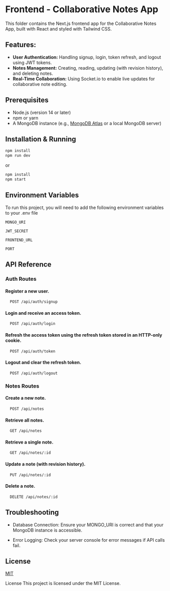 # Frontend - Collaborative Notes App

This folder contains the Next.js frontend app for the Collaborative Notes App, built with React and styled with Tailwind CSS.

## Features:

- **User Authentication:** Handling signup, login, token refresh, and logout using JWT tokens.
- **Notes Management:** Creating, reading, updating (with revision history), and deleting notes.
- **Real-Time Collaboration:** Using Socket.io to enable live updates for collaborative note editing.

## Prerequisites

- Node.js (version 14 or later)
- npm or yarn
- A MongoDB instance (e.g., [MongoDB Atlas](https://www.mongodb.com/cloud/atlas) or a local MongoDB server)

## Installation & Running

```bash
npm install
npm run dev
```

or

```bash
npm install
npm start
```

## Environment Variables

To run this project, you will need to add the following environment variables to your .env file

`MONGO_URI`

`JWT_SECRET`

`FRONTEND_URL`

`PORT`

## API Reference

### Auth Routes

#### Register a new user.

```http
  POST /api/auth/signup
```

#### Login and receive an access token.

```http
  POST /api/auth/login
```

#### Refresh the access token using the refresh token stored in an HTTP-only cookie.

```http
  POST /api/auth/token
```

#### Logout and clear the refresh token.

```http
  POST /api/auth/logout
```

### Notes Routes

#### Create a new note.

```http
  POST /api/notes
```

#### Retrieve all notes.

```http
  GET /api/notes
```

#### Retrieve a single note.

```http
  GET /api/notes/:id
```

#### Update a note (with revision history).

```http
  PUT /api/notes/:id
```

#### Delete a note.

```http
  DELETE /api/notes/:id
```

## Troubleshooting

- Database Connection:
  Ensure your MONGO_URI is correct and that your MongoDB instance is accessible.

- Error Logging:
  Check your server console for error messages if API calls fail.

## License

[MIT](https://choosealicense.com/licenses/mit/)

License
This project is licensed under the MIT License.
